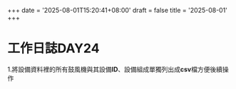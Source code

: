 +++
date = '2025-08-01T15:20:41+08:00'
draft = false
title = '2025-08-01'
+++
# 工作日誌DAY24

<!--more-->

1.將設備資料裡的所有鼓風機與其設備**ID**、設備組成單獨列出成**csv**檔方便後續操作
